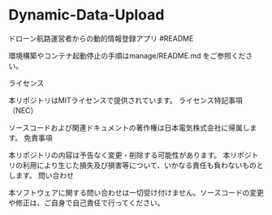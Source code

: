 # Dynamic-Data-Upload
ドローン航路運営者からの動的情報登録アプリ
#README

環境構築やコンテナ起動停止の手順はmanage/README.md をご参照ください。

ライセンス

本リポジトリはMITライセンスで提供されています。
ライセンス特記事項（NEC）

ソースコードおよび関連ドキュメントの著作権は日本電気株式会社に帰属します。
免責事項

本リポジトリの内容は予告なく変更・削除する可能性があります。
本リポジトリの利用により生じた損失及び損害等について、いかなる責任も負わないものとします。
問い合わせ

本ソフトウェアに関する問い合わせは一切受け付けません。ソースコードの変更や修正は、ご自身で自己責任で行ってください。
